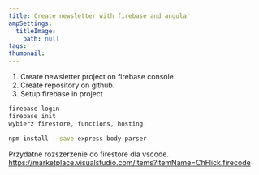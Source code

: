 ```yaml
---
title: Create newsletter with firebase and angular
ampSettings:
  titleImage:
    path: null
tags:
thumbnail:
---
```


1. Create newsletter project on firebase console.
2. Create repository on github.
3. Setup firebase in project

```bash
firebase login
firebase init
wybierz firestore, functions, hosting
```

```bash
npm install --save express body-parser
```

Przydatne rozszerzenie do firestore dla vscode.
https://marketplace.visualstudio.com/items?itemName=ChFlick.firecode

